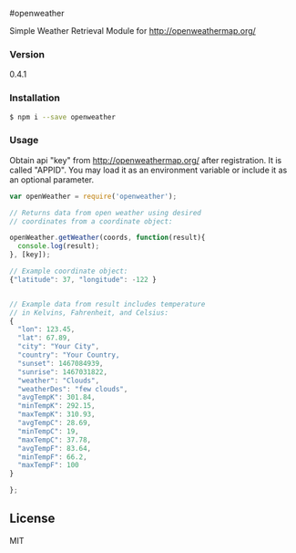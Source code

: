 #openweather

Simple Weather Retrieval Module for http://openweathermap.org/

### Version
0.4.1

### Installation
```sh
$ npm i --save openweather
```

### Usage
Obtain api "key" from http://openweathermap.org/ after registration. It is called "APPID". You may load it as an environment variable or include it as an optional parameter. 
```js
var openWeather = require('openweather');

// Returns data from open weather using desired 
// coordinates from a coordinate object:

openWeather.getWeather(coords, function(result){
  console.log(result);
}, [key]);

// Example coordinate object:
{"latitude": 37, "longitude": -122 }


// Example data from result includes temperature 
// in Kelvins, Fahrenheit, and Celsius:
{
  "lon": 123.45,
  "lat": 67.89,
  "city": "Your City",
  "country": "Your Country,
  "sunset": 1467084939,
  "sunrise": 1467031822,
  "weather": "Clouds",
  "weatherDes": "few clouds",
  "avgTempK": 301.84,
  "minTempK": 292.15,
  "maxTempK": 310.93,
  "avgTempC": 28.69,
  "minTempC": 19,
  "maxTempC": 37.78,
  "avgTempF": 83.64,
  "minTempF": 66.2,
  "maxTempF": 100
}

};

```    

License
----
MIT